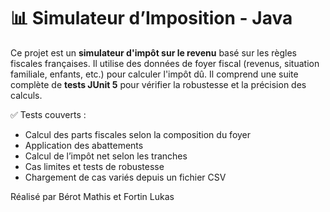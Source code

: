 # 📊 Simulateur d’Imposition - Java

Ce projet est un **simulateur d'impôt sur le revenu** basé sur les règles fiscales françaises. Il utilise des données de foyer fiscal (revenus, situation familiale, enfants, etc.) pour calculer l'impôt dû. Il comprend une suite complète de **tests JUnit 5** pour vérifier la robustesse et la précision des calculs.

✅ Tests couverts :
- Calcul des parts fiscales selon la composition du foyer
- Application des abattements
- Calcul de l’impôt net selon les tranches
- Cas limites et tests de robustesse
- Chargement de cas variés depuis un fichier CSV


Réalisé par Bérot Mathis et Fortin Lukas
